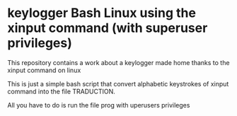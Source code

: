# keylogger Bash Linux using the xinput command (with superuser privileges) 
This repository contains a work about a keylogger made home thanks to the xinput command on linux

This is just a simple bash script that convert alphabetic keystrokes of xinput command into the file TRADUCTION. 

All you have to do is run the file prog with uperusers privileges 
